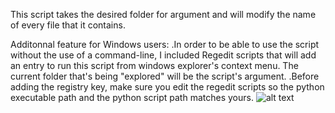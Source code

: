 This script takes the desired folder for argument and will modify the name of every file that it contains.

Additonnal feature for Windows users:
.In order to be able to use the script without the use of a command-line, I included Regedit scripts that will add an entry to run this script from windows explorer's context menu.
 The current folder that's being "explored" will be the script's argument.
.Before adding the registry key, make sure you edit the regedit scripts so the python executable path and the python script path matches yours.
![alt text](https://i.imgur.com/DrvYnGx.gif)

